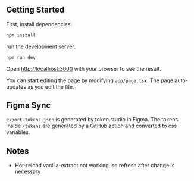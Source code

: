
## Getting Started

First, install dependencies:

```bash
npm install
```


run the development server:

```bash
npm run dev
```

Open [http://localhost:3000](http://localhost:3000) with your browser to see the result.

You can start editing the page by modifying `app/page.tsx`. The page auto-updates as you edit the file.

## Figma Sync
`export-tokens.json` is generated by token.studio in Figma. The tokens inside `/tokens` are generated by a GitHub action and converted to css variables.

## Notes
- Hot-reload vanilla-extract not working, so refresh after change is necessary